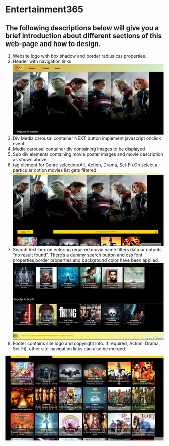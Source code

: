 # Entertainment365

## The following descriptions below will give you a brief introduction about different sections of this web-page and how to design.

1. Website logo with box shadow and border radius css properties.
2. Header with navigation links 
![Prject-Screenshots](i2.jpg)
3. Div Media carousal container NEXT button implement javascript onclick event. 
4. Media carousal container div containing Images to be displayed 
5. Sub div elements containing movie poster images and movie description as shown above. 
6.  tag element for Genre selection(All, Action, Drama, Sci-Fi).On select a particular option movies list gets filtered. 
![Prject-Screenshots](i3.jpg)
7. Search text-box on entering required movie name filters data or outputs “no result found”. There’s a dummy search button and css font properties,border properties and background color have been applied.
![Prject-Screenshots](i1.jpg)
8. Footer contains site logo and copyright info. If required, Action, Drama, Sci-Fi). other site-navigation links can also be merged.

![Prject-Screenshots](i4.jpg)




